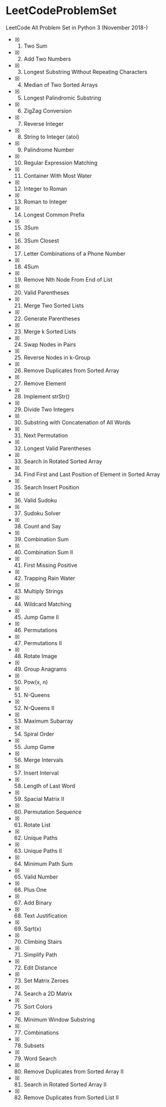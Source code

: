 LeetCodeProblemSet
==================
LeetCode All Problem Set in Python 3 (November 2018-)

- [x] 1. Two Sum
- [x] 2. Add Two Numbers
- [x] 3. Longest Substring Without Repeating Characters
- [x] 4. Median of Two Sorted Arrays
- [x] 5. Longest Palindromic Substring
- [x] 6. ZigZag Conversion
- [x] 7. Reverse Integer
- [x] 8. String to Integer (atoi)
- [x] 9. Palindrome Number
- [x] 10. Regular Expression Matching
- [x] 11. Container With Most Water
- [x] 12. Integer to Roman
- [x] 13. Roman to Integer
- [x] 14. Longest Common Prefix
- [x] 15. 3Sum
- [x] 16. 3Sum Closest
- [x] 17. Letter Combinations of a Phone Number
- [x] 18. 4Sum
- [x] 19. Remove Nth Node From End of List
- [x] 20. Valid Parentheses
- [x] 21. Merge Two Sorted Lists
- [x] 22. Generate Parentheses
- [x] 23. Merge k Sorted Lists
- [x] 24. Swap Nodes in Pairs
- [x] 25. Reverse Nodes in k-Group
- [x] 26. Remove Duplicates from Sorted Array
- [x] 27. Remove Element
- [x] 28. Implement strStr()
- [x] 29. Divide Two Integers
- [x] 30. Substring with Concatenation of All Words
- [x] 31. Next Permutation
- [x] 32. Longest Valid Parentheses
- [x] 33. Search in Rotated Sorted Array
- [x] 34. Find First and Last Position of Element in Sorted Array
- [x] 35. Search Insert Position
- [x] 36. Valid Sudoku
- [x] 37. Sudoku Solver
- [x] 38. Count and Say
- [x] 39. Combination Sum
- [x] 40. Combination Sum II
- [x] 41. First Missing Positive
- [x] 42. Trapping Rain Water
- [x] 43. Multiply Strings
- [x] 44. Wildcard Matching
- [x] 45. Jump Game II
- [x] 46. Permutations
- [x] 47. Permutations II
- [x] 48. Rotate Image
- [x] 49. Group Anagrams
- [x] 50. Pow(x, n)
- [x] 51. N-Queens
- [x] 52. N-Queens II
- [x] 53. Maximum Subarray
- [x] 54. Spiral Order
- [x] 55. Jump Game
- [x] 56. Merge Intervals
- [x] 57. Insert Interval
- [x] 58. Length of Last Word
- [x] 59. Spacial Matrix II
- [x] 60. Permutation Sequence
- [x] 61. Rotate List
- [x] 62. Unique Paths
- [x] 63. Unique Paths II
- [x] 64. Minimum Path Sum
- [x] 65. Valid Number
- [x] 66. Plus One
- [x] 67. Add Binary
- [x] 68. Text Justification
- [x] 69. Sqrt(x)
- [x] 70. Climbing Stairs
- [x] 71. Simplify Path
- [x] 72. Edit Distance
- [x] 73. Set Matrix Zeroes
- [x] 74. Search a 2D Matrix
- [x] 75. Sort Colors
- [x] 76. Minimum Window Substring
- [x] 77. Combinations
- [x] 78. Subsets
- [x] 79. Word Search
- [x] 80. Remove Duplicates from Sorted Array II
- [x] 81. Search in Rotated Sorted Array II
- [x] 82. Remove Duplicates from Sorted List II
